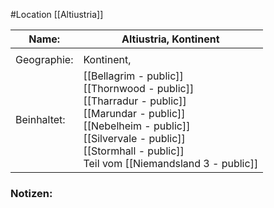 #Location [[Altiustria]]

| Name:       | Altiustria, Kontinent                                                                                                                                                                                                      |
| ----------- | -------------------------------------------------------------------------------------------------------------------------------------------------------------------------------------------------------------------------- |
|             |                                                                                                                                                                                                                            |
| Geographie: | Kontinent,                                                                                                                                                                                                                 |
| Beinhaltet: | [[Bellagrim - public]]<br>[[Thornwood - public]]<br>[[Tharradur - public]]<br>[[Marundar - public]]<br>[[Nebelheim - public]]<br>[[Silvervale - public]]<br>[[Stormhall - public]]<br>Teil vom [[Niemandsland 3 - public]] |
### Notizen: 